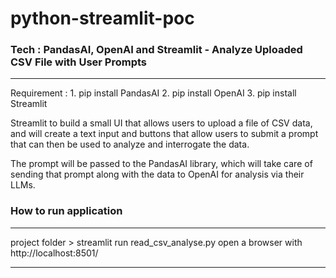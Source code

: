 # python-streamlit-poc
<h3>Tech : PandasAI, OpenAI and Streamlit - Analyze Uploaded CSV File with User Prompts</h3>
<hr>
Requirement : 
1. pip install PandasAI
2. pip install OpenAI
3. pip install Streamlit

Streamlit to build a small UI that allows users to upload a file of CSV data, and will create a text input and buttons that allow users to submit a prompt that can then be used to analyze and interrogate the data.


The prompt will be passed to the PandasAI library, which will take care of sending that prompt along with the data to OpenAI for analysis via their LLMs.

<h3>How to run application </h3>
<hr>
project folder > streamlit run read_csv_analyse.py <press enter> 
open a browser with http://localhost:8501/

<hr>